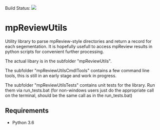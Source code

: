 Build Status: [![](https://travis-ci.org/michaelschwier/mpReviewUtils.svg?branch=master)](https://travis-ci.org/michaelschwier/mpReviewUtils)

# mpReviewUtils

Utility library to parse mpReview-style directories and return a record for each segementation. 
It is hopefully usefull to access mpReview results in python scripts for convenient further processing.

The actual libary is in the subfolder "mpReviewUtils".

The subfolder "mpReviewUtilsCmdlTools" contains a few command line tools, this is still in an early stage and work in progress.

The subfolder "mpReviewUtilsTests" contains unit tests for the library. Run them via run_tests.bat 
(for non-windows users just do the appropriate call on the terminal, should be the same call as in the run_tests.bat)

## Requirements
- Python 3.6

